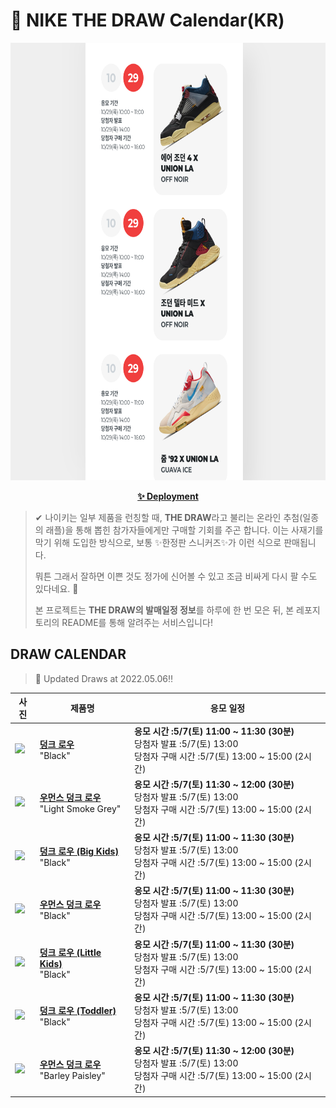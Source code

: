 # 👟 NIKE THE DRAW Calendar(KR)

<div align="center">
  <a href="https://junhoyeo.github.io/NIKE-THE-DRAW-Calendar/">
    <img src="./docs/images/preview.png" alt="Preview image of deployed application" height="700px" width="700px" />
  </a>
</div>

<p align="center">
  <a href="https://junhoyeo.github.io/NIKE-THE-DRAW-Calendar/">
    <strong>✨ Deployment</strong>
  </a>
</p>

> ✔ 나이키는 일부 제품을 런칭할 때, **THE DRAW**라고 불리는 온라인 추첨(일종의 래플)을 통해 뽑힌 참가자들에게만 구매할 기회를 주곤 합니다. 이는 사재기를 막기 위해 도입한 방식으로, 보통 ✨한정판 스니커즈✨가 이런 식으로 판매됩니다.
>
> 뭐튼 그래서 잘하면 이쁜 것도 정가에 신어볼 수 있고 조금 비싸게 다시 팔 수도 있다네요. 🤭
>
> 본 프로젝트는 **THE DRAW의 발매일정 정보**를 하루에 한 번 모은 뒤, 본 레포지토리의 README를 통해 알려주는 서비스입니다!

## DRAW CALENDAR

<!-- DRAW CALENDAR: START -->

> 👟 Updated Draws at 2022.05.06‼️

| 사진 | 제품명 | 응모 일정 |
| --- | ---- | ------- |
| <img src="https://static-breeze.nike.co.kr/kr/ko_kr/cmsstatic/product/DD1391-100/b4e8bdad-7dbd-4578-9523-9e79dd69fade_primary.jpg?snkrBrowse" width="256" /> | <a href="https://www.nike.com/kr/launch/t/men/fw/nike-sportswear/DD1391-100/xxN8V6Yv7j/nike-dunk-low-retro"><strong>덩크 로우</strong><br /></a> "Black" | <strong>응모 시간 :5/7(토) 11:00 ~ 11:30 (30분)</strong><br />당첨자 발표 :5/7(토) 13:00<br />당첨자 구매 시간 :5/7(토) 13:00 ~ 15:00 (2시간) |
| <img src="https://static-breeze.nike.co.kr/kr/ko_kr/cmsstatic/product/DD1503-117/e0f265e4-618f-4cd4-bca6-daf20f7a2e65_primary.jpg?snkrBrowse" width="256" /> | <a href="https://www.nike.com/kr/launch/t/women/fw/nike-sportswear/DD1503-117/VgJ6V9C8IY4/w-nike-dunk-low"><strong>우먼스 덩크 로우</strong><br /></a> "Light Smoke Grey" | <strong>응모 시간 :5/7(토) 11:30 ~ 12:00 (30분)</strong><br />당첨자 발표 :5/7(토) 13:00<br />당첨자 구매 시간 :5/7(토) 13:00 ~ 15:00 (2시간) |
| <img src="https://static-breeze.nike.co.kr/kr/ko_kr/cmsstatic/product/CW1590-100/b48045e9-c22f-4321-94cd-5b302d719cbe_primary.jpg?snkrBrowse" width="256" /> | <a href="https://www.nike.com/kr/launch/t/junior/fw/young-athletes/CW1590-100/LhS3BTBO43ud/nike-dunk-low-gs"><strong>덩크 로우 (Big Kids)</strong><br /></a> "Black" | <strong>응모 시간 :5/7(토) 11:00 ~ 11:30 (30분)</strong><br />당첨자 발표 :5/7(토) 13:00<br />당첨자 구매 시간 :5/7(토) 13:00 ~ 15:00 (2시간) |
| <img src="https://static-breeze.nike.co.kr/kr/ko_kr/cmsstatic/product/DD1503-101/68472ac1-7465-4f3f-9d23-85f2a7344af0_primary.jpg?snkrBrowse" width="256" /> | <a href="https://www.nike.com/kr/launch/t/women/fw/nike-sportswear/DD1503-101/RuO2mKrvH2N/w-nike-dunk-low"><strong>우먼스 덩크 로우</strong><br /></a> "Black" | <strong>응모 시간 :5/7(토) 11:00 ~ 11:30 (30분)</strong><br />당첨자 발표 :5/7(토) 13:00<br />당첨자 구매 시간 :5/7(토) 13:00 ~ 15:00 (2시간) |
| <img src="https://static-breeze.nike.co.kr/kr/ko_kr/cmsstatic/product/CW1588-100/4b88f5c5-5441-4b1d-b3f8-31aaf5c7cf14_primary.jpg?snkrBrowse" width="256" /> | <a href="https://www.nike.com/kr/launch/t/little-kids/fw/young-athletes/CW1588-100/OmI958n6IL5/nike-dunk-low-ps"><strong>덩크 로우 (Little Kids)</strong><br /></a> "Black" | <strong>응모 시간 :5/7(토) 11:00 ~ 11:30 (30분)</strong><br />당첨자 발표 :5/7(토) 13:00<br />당첨자 구매 시간 :5/7(토) 13:00 ~ 15:00 (2시간) |
| <img src="https://static-breeze.nike.co.kr/kr/ko_kr/cmsstatic/product/CW1589-100/099b75b7-8435-4fc1-9089-9c5420451364_primary.jpg?snkrBrowse" width="256" /> | <a href="https://www.nike.com/kr/launch/t/baby/fw/young-athletes/CW1589-100/OkF1ndM4MPpd/nike-dunk-low-tde"><strong>덩크 로우 (Toddler)</strong><br /></a> "Black" | <strong>응모 시간 :5/7(토) 11:00 ~ 11:30 (30분)</strong><br />당첨자 발표 :5/7(토) 13:00<br />당첨자 구매 시간 :5/7(토) 13:00 ~ 15:00 (2시간) |
| <img src="https://static-breeze.nike.co.kr/kr/ko_kr/cmsstatic/product/DH4401-104/c161d769-fa66-499e-981a-722b848fb35c_primary.jpg?snkrBrowse" width="256" /> | <a href="https://www.nike.com/kr/launch/t/women/fw/nike-sportswear/DH4401-104/guS1G0GPm4X/w-nike-dunk-low-ess"><strong>우먼스 덩크 로우</strong><br /></a> "Barley Paisley" | <strong>응모 시간 :5/7(토) 11:30 ~ 12:00 (30분)</strong><br />당첨자 발표 :5/7(토) 13:00<br />당첨자 구매 시간 :5/7(토) 13:00 ~ 15:00 (2시간) |

<!-- DRAW CALENDAR: END -->
